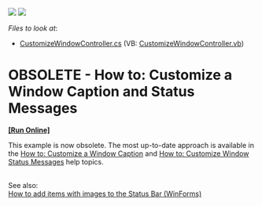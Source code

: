 <!-- default badges list -->
[![](https://img.shields.io/badge/Open_in_DevExpress_Support_Center-FF7200?style=flat-square&logo=DevExpress&logoColor=white)](https://supportcenter.devexpress.com/ticket/details/E1922)
[![](https://img.shields.io/badge/📖_How_to_use_DevExpress_Examples-e9f6fc?style=flat-square)](https://docs.devexpress.com/GeneralInformation/403183)
<!-- default badges end -->
<!-- default file list -->
*Files to look at*:

* [CustomizeWindowController.cs](./CS/WinWebSolution.Module/CustomizeWindowController.cs) (VB: [CustomizeWindowController.vb](./VB/WinWebSolution.Module/CustomizeWindowController.vb))
<!-- default file list end -->
# OBSOLETE - How to: Customize a Window Caption and Status Messages
<!-- run online -->
**[[Run Online]](https://codecentral.devexpress.com/e1922)**
<!-- run online end -->


<p>This example is now obsolete. The most up-to-date approach is available in the <a href="http://documentation.devexpress.com/#Xaf/CustomDocument3252">How to: Customize a Window Caption</a> and <a href="http://documentation.devexpress.com/#Xaf/CustomDocument3253">How to: Customize Window Status Messages</a> help topics.</p>
<p><br>See also:<br><a href="https://www.devexpress.com/Support/Center/p/Q471592">How to add items with images to the Status Bar (WinForms)</a><br><br></p>

<br/>


